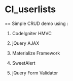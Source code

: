# CI_userlists

== Simple CRUD demo using :

1. CodeIgniter HMVC

2. jQuery AJAX

3. Materialize Framework

4. SweetAlert

5. jQuery Form Validator